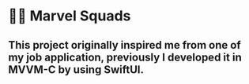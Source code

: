 # 🦸‍♂️ Marvel Squads 

## This project originally inspired me from one of my job application, previously I developed it in MVVM-C by using SwiftUI. 

